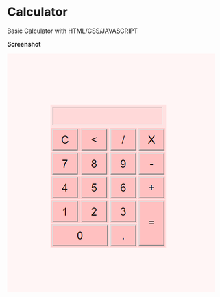 # Calculator
Basic Calculator with HTML/CSS/JAVASCRIPT

<strong>Screenshot</strong>

<img src="style/resim.png">
